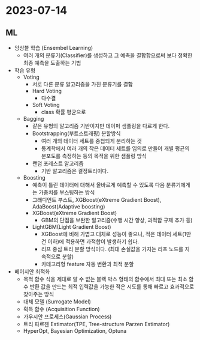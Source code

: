 # 2023-07-14

## ML
* 앙상블 학습 (Ensembel Learning)
    * 여러 개의 분류기(Classifier)를 생성하고 그 예측을 결합함으로써 보다 정확한 최종 예측을 도출하는 기법
* 학습 유형
    * Voting
        * 서로 다른 분류 알고리즘을 가진 분류기를 결합
        * Hard Voting
            * 다수결
        * Soft Voting
            * class 확률 평균으로
    * Bagging
        * 같은 유형의 알고리즘 기반이지만 데이퍼 샘플링을 다르게 한다.
        * Bootstrapping(부트스트래핑) 분할방식
            * 여러 개의 데이터 세트를 중첩되게 분리하는 것
            * 통계학에서 여러 개의 작은 데이터 세트를 임의로 만들어 개별 평균의 분포도를 측정하는 등의 목적을 위한 샘플링 방식
        * 랜덤 포레스트 알고리즘
            * 기반 알고리즘은 결정트리이다.
    * Boosting
        * 예측이 틀린 데이터에 대해서 올바르게 예측할 수 있도록 다음 분류기에게는 가중치를 부스팅하는 방식
        * 그래디언트 부스트, XGBoost(eXtreme Gradient Boost), AdaBoost(Adaptive boosting)
        * XGBoost(eXtreme Gradient Boost)
            * GBM의 단점을 보완한 알고리즘(수행 시간 향상, 과적합 규제 추가 등)
        * LightGBM(Light Gradient Boost)
            * XGBoost에 비해 가볍고 대체로 성능이 좋으나, 적은 데이터 세트(1만 건 이하)에 적용하면 과적합이 발생하기 쉽다.
            * 리프 중심 트리 분할 방식이다. (최대 손실값을 가지는 리프 노드를 지속적으로 분할)
            * 카테고리형 feature 자동 변환과 최적 분할
* 베이지안 최적화
    * 목적 함수 식을 제대로 알 수 없는 블랙 박스 형태의 함수에서 최대 또는 최소 함수 반환 값을 만드는 최적 입력값을 가능한 적은 시도를 통해 빠르고 효과적으로 찾아주는 방식
    * 대체 모델 (Surrogate Model)
    * 획득 함수 (Acquisition Function)
    * 가우시안 프로세스(Gaussian Process)
    * 트리 파르젠 Estimator(TPE, Tree-structure Parzen Estimator)
    * HyperOpt, Bayesian Optimization, Optuna